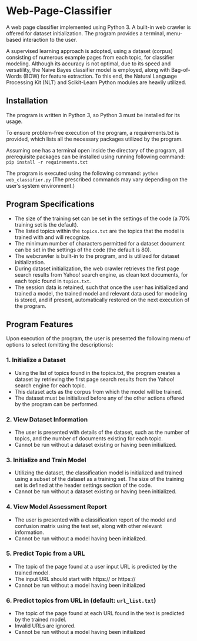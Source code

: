 # Web-Page-Classifier
A web page classifier implemented using Python 3. A built-in web crawler is offered for dataset initialization. The program provides a terminal, menu-based interaction to the user.

A supervised learning approach is adopted, using a dataset (corpus) consisting of numerous example pages from each topic, for classifier modeling. Although its accuracy is not optimal, due to its speed and versatility, the Naive Bayes classifier model is employed, along with Bag-of-Words (BOW) for feature extraction. To this end, the Natural Language Processing Kit (NLT) and Scikit-Learn Python modules are heavily utilized.

## Installation

The program is written in Python 3, so Python 3 must be installed for its usage.

To ensure problem-free execution of the program, a requirements.txt is provided, which lists all the necessary packages utilized by the program.

Assuming one has a terminal open inside the directory of the program, all prerequisite packages can be installed using running following command: `pip install -r requirements.txt`

The program is executed using the following command: `python web_classifier.py` (The prescribed commands may vary depending on the user’s system environment.)

##  Program Specifications
* The size of the training set can be set in the settings of the code (a 70% training set is the default).
* The listed topics within the `topics.txt` are the topics that the model is trained with and will recognize.
* The minimum number of characters permitted for a dataset document can be set in the settings of the code (the default is 80).
* The webcrawler is built-in to the program, and is utilized for dataset initialization.
* During dataset initialization, the web crawler retrieves the first page search results from Yahoo! search engine, as clean text documents, for each topic found in `topics.txt`.
* The session data is retained, such that once the user has initialized and trained a model, the trained model and relevant data used for modeling is stored, and if present, automatically restored on the next execution of the program.

## Program Features
 Upon execution of the program, the user is presented the following menu of options to select (omitting the descriptions):

 ### 1. Initialize a Dataset
  * Using the list of topics found in the topics.txt, the program creates a dataset by retrieving the first page search results from the Yahoo! search engine for each topic.
  * This dataset acts as the corpus from which the model will be trained.
  * The dataset must be initialized before any of the other actions offered by the program can be performed.

### 2. View Dataset Information
  * The user is presented with details of the dataset, such as the number of topics, and the number of documents existing for each topic.
  * Cannot be run without a dataset existing or having been initialized.

### 3. Initialize and Train Model
  * Utilizing the dataset, the classification model is initialized and trained using a subset of the dataset as a training set. The size of the training set is defined at the header settings section of the code.
  * Cannot be run without a dataset existing or having been initialized.

### 4. View Model Assessment Report
  * The user is presented with a classification report of the model and confusion matrix using the test set, along with other relevant information.
  * Cannot be run without a model having been initialized.

### 5. Predict Topic from a URL
  * The topic of the page found at a user input URL is predicted by the trained model.
  * The input URL should start with https:// or https://
  * Cannot be run without a model having been initialized

### 6. Predict topics from URL in (default: `url_list.txt`)
  * The topic of the page found at each URL found in the text is predicted by the trained model.
  * Invalid URLs are ignored.
  * Cannot be run without a model having been initialized
